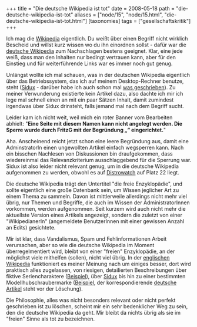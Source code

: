 +++
title = "Die deutsche Wikipedia ist tot"
date = 2008-05-18
path = "die-deutsche-wikipedia-ist-tot"
aliases = ["node/15", "node/15.html", "die-deutsche-wikipedia-ist-tot.html"]
[taxonomies]
tags = ["gesellschaftskritik"]
+++

Ich mag die <a title="Wikipedia" href="http://wikipedia.org/" target="_blank">Wikipedia</a> eigentlich. Du weißt über einen Begriff nicht wirklich Bescheid und willst kurz wissen wo du ihn einordnen sollst - dafür war die <a title="die " href="http://de.wikipedia.org/wiki/Hauptseite" target="_blank">deutsche Wikipedia</a> zum Nachschlagen bestens geeignet. Klar, eine jede weiß, dass man den Inhalten nur bedingt vertrauen kann, aber für den Einstieg und für weiterführende Links war es immer noch gut genug.

Unlängst wollte ich mal schauen, was in der deutschen Wikipedia eigentlich über das Betriebssystem, das ich auf meinem Desktop-Rechner benutze, steht (<a title="Sidux Home" href="http://sidux.com" target="_blank">Sidux</a> - darüber habe ich auch schon mal [was geschrieben](@/blog/2008-02-15-sidux-der-nächste-schritt.md)). Zu meiner Verwunderung existierte kein Artikel dazu, also dachte ich mir ich lege mal schnell einen an mit ein paar Sätzen Inhalt, damit zumindest irgendwas über Sidux drinsteht, falls jemand mal nach dem Begriff sucht.

Leider kam ich nicht weit, weil mich ein roter Banner vom Bearbeiten abhielt: "<strong>Eine Seite mit diesem Namen kann nicht angelegt werden. Die Sperre wurde durch FritzG mit der Begründung <em>„“</em> eingerichtet.</strong>"
<!-- more -->
Aha. Anscheinend reicht jetzt schon eine leere Begründung aus, damit eine AdminstratorIn einen ungewollten Artikel einfach wegsperren kann. Nach ein bisschen Nachlesen von Diskussionen bin draufgekommen, dass wiedereinmal das Relevanzkriterium ausschlaggebend für die Sperrung war. Sidux ist also leider nicht relevant genug, um in die deutsche Wikipedia aufgenommen zu werden, obwohl es auf <a href="http://distrowatch.com/" target="_blank">Distrowatch</a> auf Platz 22 liegt.

Die deutsche Wikipedia trägt den Untertitel "die freie Enzyklopädie", und sollte eigentlich eine große Datenbank sein, um Wissen jeglicher Art zu einem Thema zu sammeln. Davon ist mittlerweile allerdings nicht mehr viel übrig, nur Themen und Begriffe, die auch im Wissen der AdministratorInnen vorkommen, werden aufgenommen. Seit kurzem wird auch nicht mehr die aktuellste Version eines Artikels angezeigt, sondern die zuletzt von einer "WikipedianerIn" (angemeldete BenutzerInnen mit einer gewissen Anzahl an Edits) gesichtete.

Mir ist klar, dass Vandalismus, Spam und Fehlinformationen Arbeit verursachen, aber so wie die deutsche Wikipedia im Moment überregelmentiert wird, bleibt von einer "freien" Enzyklopädie, an der möglichst viele mithelfen (sollen), nicht viel übrig. In der <a href="http://en.wikipedia.org/wiki/Main_Page" target="_blank">englischen Wikipedia</a> funktioniert es meiner Meinung nach um einiges besser, dort wird praktisch alles zugelassen, von riesigen, detailierten Beschreibungen über fiktive Seriencharaktere (<a title="Peter Petrelli" href="http://en.wikipedia.org/wiki/Peter_Petrelli" target="_blank">Beispiel</a>), über <a href="http://en.wikipedia.org/wiki/Sidux" target="_blank">Sidux</a> bis hin zu einer bestimmten Modellhubschraubermarke (<a href="http://en.wikipedia.org/wiki/Lama_v4" target="_blank">Beispiel</a>, der korrespondierende <a href="http://de.wikipedia.org/w/index.php?title=E_Sky_Lama_V4&amp;oldid=46033823" target="_blank">deutsche Artikel</a> steht vor der Löschung).

Die Philosophie, alles was nicht besonders relevant oder nicht perfekt geschrieben ist zu löschen, scheint mir ein sehr bedenklicher Weg zu sein, den die deutsche Wikipedia da geht. Mir bleibt da nichts übrig als sie im "freien" Sinne als tot zu bezeichnen.
